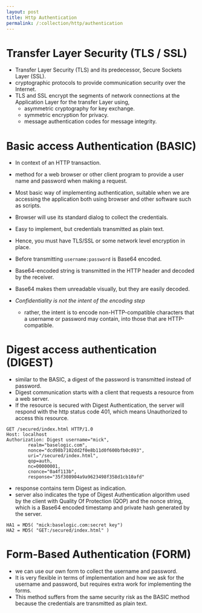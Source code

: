 ```yaml
---
layout: post
title: Http Authentication
permalink: /:collection/http/authentication
---
```


# Transfer Layer Security (TLS / SSL)
- Transfer Layer Security (TLS) and its predecessor, Secure Sockets Layer (SSL).
- cryptographic protocols to provide communication security over the Internet.
- TLS and SSL encrypt the segments of network connections at the Application Layer for the transfer Layer using,
  - asymmetric cryptography for key exchange.
  - symmetric encryption for privacy.
  - message authentication codes for message integrity.

# Basic access Authentication (BASIC)
- In context of an HTTP transaction.
- method for a web browser or other client program to provide a user name and password when making a request.
- Most basic way of implementing authentication, suitable when we are accessing the application both using browser and other software such as scripts.
- Browser will use its standard dialog to collect the credentials.
- Easy to implement, but credentials transmitted as plain text.
- Hence, you must have TLS/SSL or some network level encryption in place.

- Before transmitting `username:password` is Base64 encoded.
- Base64-encoded string is transmitted in the HTTP header and decoded by the receiver.
- Base64 makes them unreadable visually, but they are easily decoded.
- *Confidentiality is not the intent of the encoding step*
  - rather, the intent is to encode non-HTTP-compatible characters that a username or password may contain, into those that are HTTP-compatible.

# Digest access authentication (DIGEST)
- similar to the BASIC, a digest of the password is transmitted instead of password.
- Digest communication starts with a client that requests a resource from a web server.
- If the resource is secured with Digest Authentication, the server will respond with the http status code 401, which means Unauthorized to access this resource.

```
GET /secured/index.html HTTP/1.0
Host: localhost
Authorization: Digest username="mick",
        realm="baselogic.com",
        nonce="dcd98b7102dd2f0e8b11d0f600bfb0c093",
        uri="/secured/index.html",
        qop=auth,
        nc=00000001,
        cnonce="0a4f113b",
        response="35f308904a9a9623498f358d1cb10afd"
```
- response contains term Digest as indication.
- server also indicates the type of Digest Authentication algorithm used by the client with Quality Of Protection (QOP) and the nonce string, which is a Base64 encoded timestamp and private hash generated by the server.

```
HA1 = MD5( "mick:baselogic.com:secret key")
HA2 = MD5( "GET:/secured/index.html" )
```

# Form-Based Authentication (FORM)
- we can use our own form to collect the username and password.
- It is very flexible in terms of implementation and how we ask for the username and password, but requires extra work for implementing the forms.
- This method suffers from the same security risk as the BASIC method because the credentials are transmitted as plain text.
